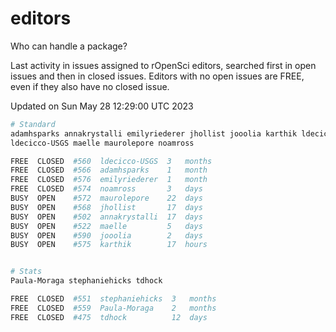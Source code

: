 # editors

Who can handle a package?

Last activity in issues assigned to rOpenSci editors, searched first in open
issues and then in closed issues. Editors with no open issues are FREE, even if
they also have no closed issue.


Updated on Sun May 28 12:29:00 UTC 2023

```bash
# Standard
adamhsparks annakrystalli emilyriederer jhollist jooolia karthik ldecicco
ldecicco-USGS maelle maurolepore noamross

FREE  CLOSED  #560  ldecicco-USGS  3   months
FREE  CLOSED  #566  adamhsparks    1   month
FREE  CLOSED  #576  emilyriederer  1   month
FREE  CLOSED  #574  noamross       3   days
BUSY  OPEN    #572  maurolepore    22  days
BUSY  OPEN    #568  jhollist       17  days
BUSY  OPEN    #502  annakrystalli  17  days
BUSY  OPEN    #522  maelle         5   days
BUSY  OPEN    #590  jooolia        2   days
BUSY  OPEN    #575  karthik        17  hours


# Stats
Paula-Moraga stephaniehicks tdhock

FREE  CLOSED  #551  stephaniehicks  3   months
FREE  CLOSED  #559  Paula-Moraga    2   months
FREE  CLOSED  #475  tdhock          12  days
```
